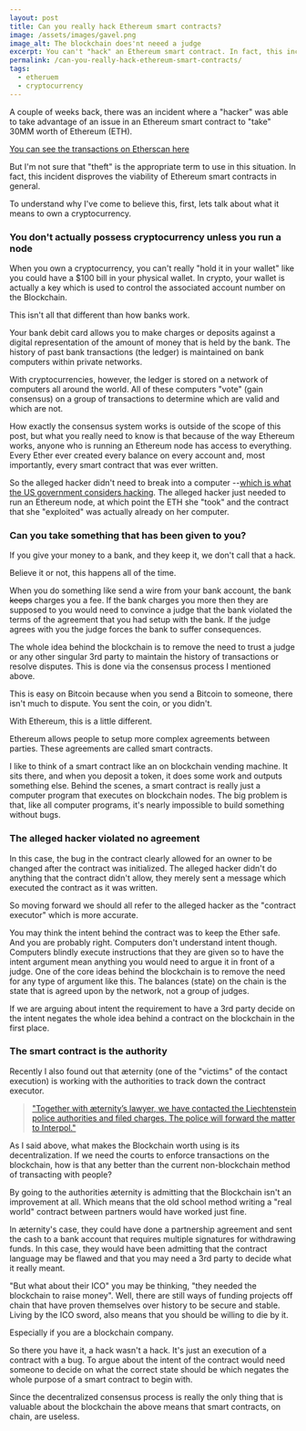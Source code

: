 ```yaml
---
layout: post
title: Can you really hack Ethereum smart contracts?
image: /assets/images/gavel.png
image_alt: The blockchain does'nt neeed a judge
excerpt: You can't "hack" an Ethereum smart contract. In fact, this incident disproves the viability of Ethereum in general.
permalink: /can-you-really-hack-ethereum-smart-contracts/
tags:
  - etheruem
  - cryptocurrency
--- 
```


A couple of weeks back, there was an incident where a "hacker" was able to take advantage of an issue in an Ethereum smart contract to "take" 30MM worth of Ethereum (ETH).

[You can see the transactions on Etherscan here](https://etherscan.io/address/0xb3764761e297d6f121e79c32a65829cd1ddb4d32) 

But I'm not sure that "theft" is the appropriate term to use in this situation. In fact, this incident disproves the viability of Ethereum smart contracts in general.

To understand why I've come to believe this, first, lets talk about what it means to own a cryptocurrency.

### You don't actually possess cryptocurrency unless you run a node

When you own a cryptocurrency, you can't really "hold it in your wallet" like you could have a $100 bill in your physical wallet. In crypto, your wallet is actually a key which is used to control the associated account number on the Blockchain.

This isn't all that different than how banks work.

Your bank debit card allows you to make charges or deposits against a digital representation of the amount of money that is held by the bank. The history of past bank transactions (the ledger) is maintained on bank computers within private networks.

With cryptocurrencies, however, the ledger is stored on a network of computers all around the world. All of these computers "vote" (gain consensus) on a group of transactions to determine which are valid and which are not.

How exactly the consensus system works is outside of the scope of this post, but what you really need to know is that because of the way Ethereum works, anyone who is running an Ethereum node has access to everything. Every Ether ever created every balance on every account and, most importantly, every smart contract that was ever written.

So the alleged hacker didn't need to break into a computer --[which is what the US government considers hacking](https://www.law.cornell.edu/uscode/text/18/1030). The alleged hacker just needed to run an Ethereum node, at which point the ETH she "took" and the contract that she "exploited" was actually already on her computer. 

### Can you take something that has been given to you?

If you give your money to a bank, and they keep it, we don't call that a hack. 

Believe it or not, this happens all of the time. 

When you do something like send a wire from your bank account, the bank ~~keeps~~ charges you a fee. If the bank charges you more then they are supposed to you would need to convince a judge that the bank violated the terms of the agreement that you had setup with the bank. If the judge agrees with you the judge forces the bank to suffer consequences.

The whole idea behind the blockchain is to remove the need to trust a judge or any other singular 3rd party to maintain the history of transactions or resolve disputes. This is done via the consensus process I mentioned above. 

This is easy on Bitcoin because when you send a Bitcoin to someone, there isn't much to dispute. You sent the coin, or you didn't.

With Ethereum, this is a little different.

Ethereum allows people to setup more complex agreements between parties. These agreements are called smart contracts.

I like to think of a smart contract like an on blockchain vending machine. It sits there, and when you deposit a token, it does some work and outputs something else. Behind the scenes, a smart contract is really just a computer program that executes on blockchain nodes. The big problem is that, like all computer programs, it's nearly impossible to build something without bugs.

### The alleged hacker violated no agreement

In this case, the bug in the contract clearly allowed for an owner to be changed after the contract was initialized. The alleged hacker didn't do anything that the contract didn't allow, they merely sent a message which executed the contract as it was written.

So moving forward we should all refer to the alleged hacker as the "contract executor" which is more accurate.

You may think the intent behind the contract was to keep the Ether safe. And you are probably right.  Computers don't understand intent though. Computers blindly execute instructions that they are given so to have the intent argument mean anything you would need to argue it in front of a judge. One of the core ideas behind the blockchain is to remove the need for any type of argument like this. The balances (state) on the chain is the state that is agreed upon by the network, not a group of judges. 

If we are arguing about intent the requirement to have a 3rd party decide on the intent negates the whole idea behind a contract on the blockchain in the first place.

### The smart contract is the authority

Recently I also found out that æternity (one of the "victims" of the contact execution) is working with the authorities to track down the contract executor.

> ["Together with æternity’s lawyer, we have contacted the Liechtenstein police authorities and filed charges. The police will forward the matter to Interpol."](https://blog.aeternity.com/parity-multisig-wallet-hack-47cc507d964d)

As I said above, what makes the Blockchain worth using is its decentralization. If we need the courts to enforce transactions on the blockchain, how is that any better than the current non-blockchain method of transacting with people?

By going to the authorities æternity is admitting that the Blockchain isn't an improvement at all. Which means that the old school method writing a "real world" contract between partners would have worked just fine.

In æternity's case, they could have done a partnership agreement and sent the cash to a bank account that requires multiple signatures for withdrawing funds. In this case, they would have been admitting that the contract language may be flawed and that you may need a 3rd party to decide what it really meant.

"But what about their ICO" you may be thinking, "they needed the blockchain to raise money". Well, there are still ways of funding projects off chain that have proven themselves over history to be secure and stable. Living by the ICO sword, also means that you should be willing to die by it.

Especially if you are a blockchain company.

So there you have it, a hack wasn't a hack. It's just an execution of a contract with a bug. To argue about the intent of the contract would need someone to decide on what the correct state should be which negates the whole purpose of a smart contract to begin with.

Since the decentralized consensus process is really the only thing that is valuable about the blockchain the above means that smart contracts, on chain, are useless.
